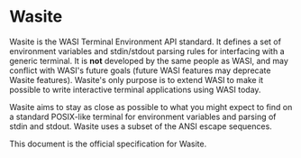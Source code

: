 # Wasite
Wasite is the WASI Terminal Environment API standard.  It defines a set of
environment variables and stdin/stdout parsing rules for interfacing with a
generic terminal.  It is **not** developed by the same people as WASI, and may
conflict with WASI's future goals (future WASI features may deprecate Wasite
features).  Wasite's only purpose is to extend WASI to make it possible to write
interactive terminal applications using WASI today.

Wasite aims to stay as close as possible to what you might expect to find on a
standard POSIX-like terminal for environment variables and parsing of stdin and
stdout.  Wasite uses a subset of the ANSI escape sequences.

This document is the official specification for Wasite.
